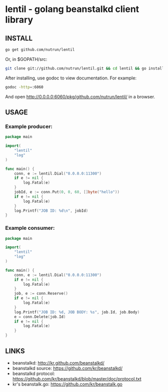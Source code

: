 # lentil - golang beanstalkd client library

## INSTALL

```bash
go get github.com/nutrun/lentil
```

Or, in $GOPATH/src:

```bash
git clone git://github.com/nutrun/lentil.git && cd lentil && go install
```

After installing, use godoc to view documentation. For example:

```bash
godoc -http=:6060
```

And open http://0.0.0.0:6060/pkg/github.com/nutrun/lentil/ in a browser.

## USAGE

### Example producer:

```go
package main

import(
	"lentil"
	"log"
)

func main() {
	conn, e := lentil.Dial("0.0.0.0:11300")
	if e != nil {
		log.Fatal(e)
	}
	jobId, e := conn.Put(0, 0, 60, []byte("hello"))
	if e != nil {
		log.Fatal(e)
	}
	log.Printf("JOB ID: %d\n", jobId)
}
```

### Example consumer:

```go
package main

import(
	"lentil"
	"log"
)

func main() {
	conn, e := lentil.Dial("0.0.0.0:11300")
	if e != nil {
		log.Fatal(e)
	}
	job, e := conn.Reserve()
	if e != nil {
		log.Fatal(e)
	}
	log.Printf("JOB ID: %d, JOB BODY: %s", job.Id, job.Body)
	e = conn.Delete(job.Id)
	if e != nil {
		log.Fatal(e)
	}
}
```

## LINKS

* beanstalkd: http://kr.github.com/beanstalkd/
* beanstalkd source: https://github.com/kr/beanstalkd/
* beanstalkd protocol: https://github.com/kr/beanstalkd/blob/master/doc/protocol.txt
* kr's beanstalk.go: https://github.com/kr/beanstalk.go

